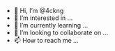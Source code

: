 - 👋 Hi, I’m @4ckng
- 👀 I’m interested in ...
- 🌱 I’m currently learning ...
- 💞️ I’m looking to collaborate on ...
- 📫 How to reach me ...

<!---
4ckng/4ckng is a ✨ special ✨ repository because its `README.md` (this file) appears on your GitHub profile.
You can click the Preview link to take a look at your changes.
--->
